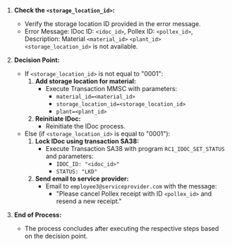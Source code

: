 1. **Check the `<storage_location_id>`:**
   - Verify the storage location ID provided in the error message.
   - Error Message: IDoc ID: `<idoc_id>`, Pollex ID: `<pollex_id>`, Description: Material `<material_id>` `<plant_id>` `<storage_location_id>` is not available.

2. **Decision Point:**
   - If `<storage_location_id>` is not equal to "0001":
     1. **Add storage location for material:**
        - Execute Transaction MMSC with parameters:
          - `material_id=<material_id>`
          - `storage_location_id=<storage_location_id>`
          - `plant=<plant_id>`
     2. **Reinitiate IDoc:**
        - Reinitiate the IDoc process.
   - Else (if `<storage_location_id>` is equal to "0001"):
     1. **Lock IDoc using transaction SA38:**
        - Execute Transaction SA38 with program `RC1_IDOC_SET_STATUS` and parameters:
          - `IDOC_ID: "<idoc_id>"`
          - `STATUS: "LKD"`
     2. **Send email to service provider:**
        - Email to `employee3@serviceprovider.com` with the message:
          - "Please cancel Pollex receipt with ID `<pollex_id>` and resend a new receipt."

3. **End of Process:**
   - The process concludes after executing the respective steps based on the decision point.